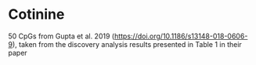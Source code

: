 # Cotinine

50 CpGs from Gupta et al. 2019 (https://doi.org/10.1186/s13148-018-0606-9), taken from the discovery analysis results presented in Table 1 in their paper

